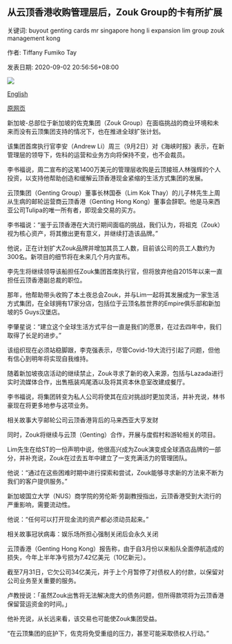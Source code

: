 ## 从云顶香港收购管理层后，Zouk Group的卡有所扩展

关键词: buyout genting cards mr singapore hong li expansion lim group zouk management kong

作者: Tiffany Fumiko Tay

发表日期: 2020-09-02 20:56:56+08:00

![](https://www.straitstimes.com/sites/default/files/styles/x_large/public/articles/2020/09/02/yq-zouk-02092024.jpg?itok=qMLoEB_m)

[English](Expansion%20on%20the%20cards%20for%20Zouk%20Group%20after%20management%20buyout%20from%20Genting%20Hong%20Kong.md)

[原网页](https://www.straitstimes.com/singapore/expansion-on-the-cards-for-zouk-group-after-management-buyout-from-genting-hong-kong)

新加坡-总部位于新加坡的佐克集团（Zouk Group）在面临挑战的商业环境和未来而没有云顶集团支持的情况下，也在推进全球扩张计划。

该集团首席执行官李安（Andrew Li）周三（9月2日）对《海峡时报》表示，在新管理层的领导下，佐科的运营和业务方向将保持不变，也不会裁员。

李书福说，周二宣布的这笔1400万美元的管理层收购是云顶接班人林强辉的个人投资，以支持他帮助创造和缓解云顶香港现金紧缩的生活方式集团的发展。

云顶集团（Genting Group）董事长林国泰（Lim Kok Thay）的儿子林先生上周从生病的邮轮运营商云顶香港（Genting Hong Kong）董事会辞职。他是马来西亚公司Tulipa的唯一所有者，即现金交易的买方。

李书福说：“鉴于云顶香港在大流行期间面临的挑战，我们认为，将祖克（Zouk）视为核心资产，将其撤出更有意义，并继续打造该品牌。”

他说，正在计划扩大Zouk品牌并增加其员工人数，目前该公司的员工人数约为300名。新项目的细节将在未来几个月内宣布。

李先生将继续领导该船担任Zouk集团首席执行官，但将放弃他自2015年以来一直担任云顶香港副总裁的职位。

那年，他帮助带头收购了本土夜总会Zouk，并与Lim一起将其发展成为一家生活方式集团，在全球拥有17家分店，包括位于云顶名胜世界的Empire俱乐部和新加坡的5 Guys汉堡店。

李肇星说：“建立这个全球生活方式平台一直是我们的愿景，在过去四年中，我们取得了长足的进步。”

该组织现在必须站稳脚跟，李克强表示，尽管Covid-19大流行引起了问题，但他有信心到明年将实现自我维持。

随着新加坡夜店活动的继续禁止，Zouk寻求了新的收入来源，包括与Lazada进行实时流媒体合作，出售瓶装鸡尾酒以及将其资本休息室改建成餐厅。

李书福说，将集团转变为私人公司将使其在应对挑战时更加灵活，并补充说，林书豪现在将更多地参与这项业务。

相关故事大亨邮轮公司云顶香港背后的马来西亚大亨发财

同时，Zouk将继续与云顶（Genting）合作，开展与度假村和游轮相关的项目。

Lim先生在给ST的一份声明中说，他很高兴成为Zouk演变成全球酒店品牌的一部分，并补充说，Zouk在过去五年中建立了一支充满活力的管理团队。

他说：“通过在这些困难时期中进行探索和尝试，Zouk能够寻求新的方法来不断为我们的客户提供服务。”

新加坡国立大学（NUS）商学院的劳伦斯·劳副教授指出，云顶香港受到大流行的严重影响，需要流动性。

他说：“任何可以打开现金流的资产都必须动员起来。”

相关故事冠状病毒：娱乐场所担心强制关闭后会永久关闭

云顶香港（Genting Hong Kong）报告称，由于自3月份以来船队全面停航造成的损失，今年上半年净亏损为7.42亿美元（10亿新元）。

截至7月31日，它欠公司34亿美元，并于上个月暂停了对债权人的付款，以保留对公司业务至关重要的服务。

卢教授说：「虽然Zouk出售将无法解决庞大的债务问题，但所得款项将为云顶香港保留营运资金的时间。」

他补充说，从长远来看，该交易也可能使Zouk集团受益。

“在云顶集团的庇护下，佐克将免受重组的压力，甚至可能采取债权人行动。”